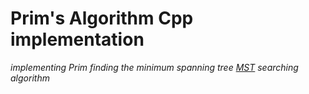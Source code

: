 # Prim's Algorithm Cpp implementation
*implementing Prim finding the minimum spanning tree [MST](https://en.wikipedia.org/wiki/Minimum_spanning_tree) searching algorithm*

